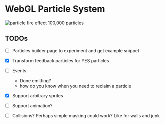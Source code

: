 # WebGL Particle System

![particle fire effect 100,000 particles](./particles-webgl.gif)

## TODOs

* [ ] Particles builder page to experiment and get example snippet
* [x] Transform feedback particles for YES particles
* [ ] Events
   - Done emitting?
   - how do you know when you need to reclaim a particle
* [x] Support arbitrary sprites
* [ ] Support animation?
* [ ] Collisions? Perhaps simple masking could work? Like for walls and junk

